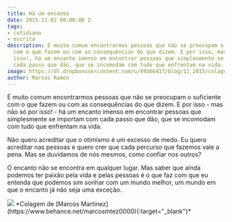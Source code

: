 ```yaml
---
title: Há um encanto
date: 2015-11-02 00:00:00 Z
tags:
- cotidiano
- escrita
description: É muito comum encontrarmos pessoas que não se preocupam o suficiente
  com o que fazem ou com as consequências do que dizem. E por isso, mas não só por
  isso!, há um encanto imenso em encontrar pessoas que simplesmente se importam com
  cada passo que dão, que se incomodam com tudo que enfrentam na vida.
image: https://dl.dropboxusercontent.com/u/49566417/blog/11_2015/colagem%20marcos%20martinez.jpg
author: Marcos Ramon
---
```


É muito comum encontrarmos pessoas que não se preocupam o suficiente com o que fazem ou com as consequências do que dizem. E por isso - mas não só por isso! - há um encanto imenso em encontrar pessoas que simplesmente se importam com cada passo que dão, que se incomodam com tudo que enfrentam na vida.

Não quero acreditar que o otimismo é um excesso de medo. Eu quero acreditar nas pessoas e quero crer que cada percurso que fazemos vale a pena. Mas se duvidamos de nós mesmos, como confiar nos outros?

O encanto não se encontra em qualquer lugar. Mas saber que ainda podemos ter paixão pela vida e pelas pessoas é o que faz com que eu entenda que podemos sim sonhar com um mundo melhor, um mundo em que o encanto já não seja uma exceção.

<img src="https://dl.dropboxusercontent.com/u/49566417/blog/11_2015/colagem%20marcos%20martinez.jpg">
*Colagem de [Marcos Martinez](https://www.behance.net/marcosmtez0000){:target="_blank"}*
